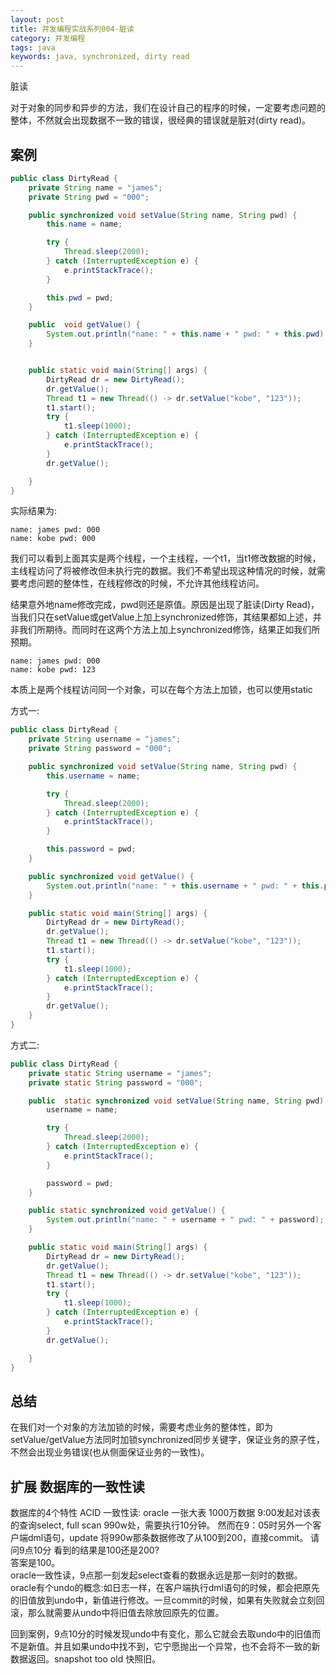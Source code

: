 ```yaml
---
layout: post
title: 并发编程实战系列004-脏读
category: 并发编程
tags: java
keywords: java, synchronized, dirty read 
--- 
```

脏读

对于对象的同步和异步的方法，我们在设计自己的程序的时候，一定要考虑问题的整体，不然就会出现数据不一致的错误，很经典的错误就是脏对(dirty read)。

## 案例 
```java
public class DirtyRead {
    private String name = "james";
    private String pwd = "000";

    public synchronized void setValue(String name, String pwd) {
        this.name = name;

        try {
            Thread.sleep(2000);
        } catch (InterruptedException e) {
            e.printStackTrace();
        }

        this.pwd = pwd;
    }

    public  void getValue() {
        System.out.println("name: " + this.name + " pwd: " + this.pwd);
    }


    public static void main(String[] args) {
        DirtyRead dr = new DirtyRead();
        dr.getValue();
        Thread t1 = new Thread(() -> dr.setValue("kobe", "123"));
        t1.start();
        try {
            t1.sleep(1000);
        } catch (InterruptedException e) {
            e.printStackTrace();
        }
        dr.getValue();

    }
}
```
实际结果为:
```
name: james pwd: 000
name: kobe pwd: 000
```
我们可以看到上面其实是两个线程，一个主线程，一个t1，当t1修改数据的时候，主线程访问了将被修改但未执行完的数据。我们不希望出现这种情况的时候，就需要考虑问题的整体性，在线程修改的时候，不允许其他线程访问。

结果意外地name修改完成，pwd则还是原值。原因是出现了脏读(Dirty Read)，当我们只在setValue或getValue上加上synchronized修饰，其结果都如上述，并非我们所期待。而同时在这两个方法上加上synchronized修饰，结果正如我们所预期。  
```
name: james pwd: 000
name: kobe pwd: 123
```
本质上是两个线程访问同一个对象，可以在每个方法上加锁，也可以使用static

方式一:
```java
public class DirtyRead {
    private String username = "james";
    private String password = "000";

    public synchronized void setValue(String name, String pwd) {
        this.username = name;

        try {
            Thread.sleep(2000);
        } catch (InterruptedException e) {
            e.printStackTrace();
        }

        this.password = pwd;
    }

    public synchronized void getValue() {
        System.out.println("name: " + this.username + " pwd: " + this.password);
    }

    public static void main(String[] args) {
        DirtyRead dr = new DirtyRead();
        dr.getValue();
        Thread t1 = new Thread(() -> dr.setValue("kobe", "123"));
        t1.start();
        try {
            t1.sleep(1000);
        } catch (InterruptedException e) {
            e.printStackTrace();
        }
        dr.getValue();
    }
}
```
方式二:  
```java
public class DirtyRead {
    private static String username = "james";
    private static String password = "000";

    public  static synchronized void setValue(String name, String pwd) {
        username = name;

        try {
            Thread.sleep(2000);
        } catch (InterruptedException e) {
            e.printStackTrace();
        }

        password = pwd;
    }

    public static synchronized void getValue() {
        System.out.println("name: " + username + " pwd: " + password);
    }

    public static void main(String[] args) {
        DirtyRead dr = new DirtyRead();
        dr.getValue();
        Thread t1 = new Thread(() -> dr.setValue("kobe", "123"));
        t1.start();
        try {
            t1.sleep(1000);
        } catch (InterruptedException e) {
            e.printStackTrace();
        }
        dr.getValue();

    }
}
```

## 总结
在我们对一个对象的方法加锁的时候，需要考虑业务的整体性，即为setValue/getValue方法同时加锁synchronized同步关键字，保证业务的原子性，不然会出现业务错误(也从侧面保证业务的一致性)。

## 扩展 数据库的一致性读
数据库的4个特性 ACID
一致性读: 
oracle 一张大表 1000万数据
9:00发起对该表的查询select,
full scan 990w处，需要执行10分钟。
然而在9：05时另外一个客户端dml语句，update 将990w那条数据修改了从100到200，直接commit。
请问9点10分 看到的结果是100还是200?  
答案是100。  
oracle一致性读，9点那一刻发起select查看的数据永远是那一刻时的数据。oracle有个undo的概念:如日志一样，在客户端执行dml语句的时候，都会把原先的旧值放到undo中，新值进行修改。一旦commit的时候，如果有失败就会立刻回滚，那么就需要从undo中将旧值去除放回原先的位置。  

回到案例，9点10分的时候发现undo中有变化，那么它就会去取undo中的旧值而不是新值。并且如果undo中找不到，它宁愿抛出一个异常，也不会将不一致的新数据返回。snapshot too old 快照旧。